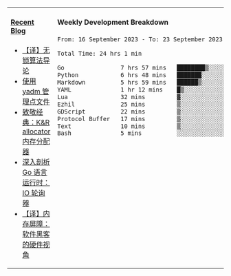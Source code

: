 <table width="960px">
<tr>
<td valign="top" width="50%">

#### <a href="https://www.kongjun18.me" target="_blank">Recent Blog</a>

<!-- BLOG-POST-LIST:START -->
- [【译】无锁算法导论](https://kongjun18.github.io/posts/2023/07/14/)
- [使用 yadm 管理点文件](https://kongjun18.github.io/posts/2023/04/07/)
- [致敬经典：K&amp;R allocator 内存分配器](https://kongjun18.github.io/posts/2022/12/12/)
- [深入剖析 Go 语言运行时：IO 轮询器](https://kongjun18.github.io/posts/2022/11/21/)
- [【译】内存屏障：软件黑客的硬件视角](https://kongjun18.github.io/posts/2022/11/03/)
<!-- BLOG-POST-LIST:END -->

</td>
<td valign="top" width="50%">

#### Weekly Development Breakdown

<!--START_SECTION:waka-->

```txt
From: 16 September 2023 - To: 23 September 2023

Total Time: 24 hrs 1 min

Go                7 hrs 57 mins   ████████▒░░░░░░░░░░░░░░░░   33.13 %
Python            6 hrs 48 mins   ███████░░░░░░░░░░░░░░░░░░   28.31 %
Markdown          5 hrs 59 mins   ██████▒░░░░░░░░░░░░░░░░░░   24.92 %
YAML              1 hr 12 mins    █▒░░░░░░░░░░░░░░░░░░░░░░░   05.02 %
Lua               32 mins         ▓░░░░░░░░░░░░░░░░░░░░░░░░   02.25 %
Ezhil             25 mins         ▒░░░░░░░░░░░░░░░░░░░░░░░░   01.79 %
GDScript          22 mins         ▒░░░░░░░░░░░░░░░░░░░░░░░░   01.58 %
Protocol Buffer   17 mins         ▒░░░░░░░░░░░░░░░░░░░░░░░░   01.22 %
Text              10 mins         ▒░░░░░░░░░░░░░░░░░░░░░░░░   00.72 %
Bash              5 mins          ░░░░░░░░░░░░░░░░░░░░░░░░░   00.39 %
```

<!--END_SECTION:waka-->
</td>
</tr>

</table>
